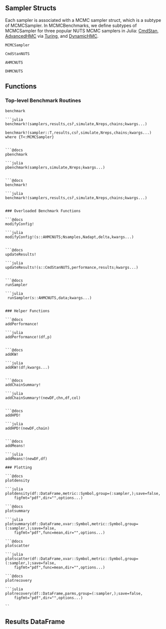 ## Sampler Structs

Each sampler is associated with a MCMC sampler struct, which is a subtype of MCMCSampler. In MCMCBenchmarks, we define subtypes of MCMCSampler for three popular NUTS MCMC samplers in Julia: [CmdStan](https://github.com/StanJulia/CmdStan.jl), [AdvancedHMC](https://github.com/TuringLang/AdvancedHMC.jl) via [Turing](https://turing.ml), and [DynamicHMC](https://github.com/tpapp/DynamicHMC.jl).

```@docs
MCMCSampler
```

```@docs
CmdStanNUTS
```

```@docs
AHMCNUTS
```

```@docs
DHMCNUTS
```

## Functions

### Top-level Benchmark Routines

```@docs
benchmark

```julia
benchmark!(samplers,results,csr̂,simulate,Nreps,chains;kwargs...)

benchmark!(sampler::T,results,csr̂,simulate,Nreps,chains;kwargs...) where {T<:MCMCSampler}
```
```

```@docs
pbenchmark

```julia
pbenchmark(samplers,simulate,Nreps;kwargs...)

```
```

```@docs
benchmark!

```julia
benchmark!(samplers,results,csr̂,simulate,Nreps,chains;kwargs...)
```
```

### Overloaded Benchmark Functions

```@docs
modifyConfig!

```julia
modifyConfig!(s::AHMCNUTS;Nsamples,Nadapt,delta,kwargs...)
```
```

```@docs
updateResults!

```julia
updateResults!(s::CmdStanNUTS,performance,results;kwargs...)
```
```

```@docs
runSampler

```julia
 runSampler(s::AHMCNUTS,data;kwargs...)
 ```
```

### Helper Functions

```@docs
addPerformance!

```julia
addPerformance!(df,p)
```
```

```@docs
addKW!

```julia
addKW!(df;kwargs...)
```
```

```@docs
addChainSummary!

```julia
addChainSummary!(newDF,chn,df,col)
```
```

```@docs
addHPD!

```julia
addHPD!(newDF,chain)
```
```

```@docs
addMeans!

```julia
addMeans!(newDF,df)
```
```
### Plotting

```@docs
plotdensity

```julia
plotdensity(df::DataFrame,metric::Symbol,group=(:sampler,);save=false,
    figfmt="pdf",dir="",options...)
```
```
```@docs
plotsummary

```julia
plotsummary(df::DataFrame,xvar::Symbol,metric::Symbol,group=(:sampler,);save=false,
    figfmt="pdf",func=mean,dir="",options...)
```
```
```@docs
plotscatter

```julia
plotscatter(df::DataFrame,xvar::Symbol,metric::Symbol,group=(:sampler,);save=false,
    figfmt="pdf",func=mean,dir="",options...)
```
```
```@docs
plotrecovery

```julia
plotrecovery(df::DataFrame,parms,group=(:sampler,);save=false,
    figfmt="pdf",dir="",options...)

``
```
## Results DataFrame
